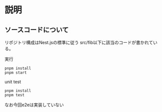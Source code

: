 # 説明
## ソースコードについて
リポジトリ構成はNest.jsの標準に従う
src/fib以下に該当のコードが書かれている。

実行
```
pnpm install
pnpm start
```
unit test
```
pnpm install
pnpm test
```

なお今回e2eは実装していない

